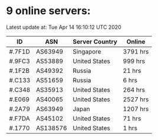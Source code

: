 # 9 online servers:

Latest update at: Tue Apr 14 16:10:12 UTC 2020

| ID | ASN | Server Country | Online |
| -- | --- | -------------- | ------ |
| #.7F1D | AS63949 | Singapore | 3791 hrs |
| #.9FC3 | AS53889 | United States | 999 hrs |
| #.1F2B | AS49392 | Russia | 21 hrs |
| #.C133 | AS51659 | Russia | 6 hrs |
| #.C348 | AS35913 | United States | 264 hrs |
| #.E069 | AS40065 | United States | 2527 hrs |
| #.2A79 | AS63949 | Japan | 1207 hrs |
| #.F7DA | AS45102 | United States | 71 hrs |
| #.1770 | AS138576 | United States | 1 hrs |

